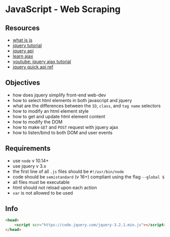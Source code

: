 # JavaScript - Web Scraping

## Resources

- [what is js](https://developer.mozilla.org/en-US/docs/Learn/JavaScript/First_steps/What_is_JavaScript)
- [jquery tutorial](https://jquery-tutorial.net/)
- [jquery api](https://api.jquery.com/)
- [learn ajax](https://learn.jquery.com/ajax/)
- [youtube: jquery ajax tutorial](https://www.youtube.com/watch?v=fEYx8dQr_cQ)
- [jquery quick api ref](https://oscarotero.com/jquery/)

## Objectives

- how does jquery simplify front-end web-dev
- how to select html elements in both javascript and jquery
- what are the differences between the `ID`, `class`, and `tag name` selectors
- how to modify an html element style
- how to get and update html element content
- how to modify the DOM
- how to make `GET` and `POST` request with jquery ajax
- how to listen/bind to both DOM and user events

## Requirements

- use `node` v 10.14+
- use jquery v 3.x
- the first line of all `.js` files should be `#!/usr/bin/node`
- code should be `semistandard` (v 16+) compliant using the flag `--global $`
- all files must be executable
- html should not reload upon each action
- `var` is not allowed to be used

## Info

```html
<head>
	<script scr="https://code.jquery.com/jquery-3.2.1.min.js"></script>
</head>
```
